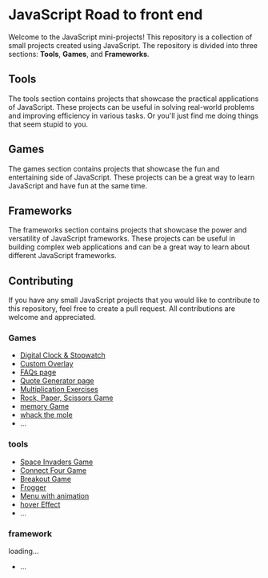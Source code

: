 
# JavaScript Road to front end

Welcome to the JavaScript mini-projects! This repository is a collection of small projects created using JavaScript. The repository is divided into three sections: **Tools**, **Games**, and **Frameworks**.

## Tools

The tools section contains projects that showcase the practical applications of JavaScript. These projects can be useful in solving real-world problems and improving efficiency in various tasks. Or you'll just find me doing things that seem stupid to you.

## Games

The games section contains projects that showcase the fun and entertaining side of JavaScript. These projects can be a great way to learn JavaScript and have fun at the same time.

## Frameworks

The frameworks section contains projects that showcase the power and versatility of JavaScript frameworks. These projects can be useful in building complex web applications and can be a great way to learn about different JavaScript frameworks.

## Contributing

If you have any small JavaScript projects that you would like to contribute to this repository, feel free to create a pull request. All contributions are welcome and appreciated.

### Games

- [Digital Clock & Stopwatch](https://github.com/itsmaarouf/road-to-front-end/tree/master/Level%201:%20Basic/Digital%20Clock%20%26%20StopWatch)
- [Custom Overlay](https://github.com/itsmaarouf/road-to-front-end/tree/master/Level%201:%20Basic/Custom%20Overlay)
- [FAQs page](https://github.com/itsmaarouf/road-to-front-end/tree/master/Level%201:%20Basic/FAQs)
- [Quote Generator page](https://github.com/itsmaarouf/road-to-front-end/tree/master/Level%201:%20Basic/Quote%20Generator)
- [Multiplication Exercises](https://github.com/itsmaarouf/road-to-front-end/tree/master/Level%201:%20Basic/Multiplication%20Exercises)
- [Rock, Paper, Scissors Game](https://github.com/itsmaarouf/road-to-front-end/tree/master/Level%201:%20Basic/Rock%2C%20Paper%2C%20Scissors%20Game)
- [memory Game](https://github.com/itsmaarouf/road-to-front-end/tree/master/Level%201:%20Basic/memoryGame)
- [whack the mole](https://github.com/itsmaarouf/road-to-front-end/tree/master/Level%201:%20Basic/whackTheMole)
- ...

### tools

- [Space Invaders Game](https://github.com/itsmaarouf/road-to-front-end/tree/master/Level%202:%20Intermediate/spaceInvaders)
- [Connect Four Game](https://github.com/itsmaarouf/road-to-front-end/tree/master/Level%202:%20Intermediate/connectFour)
- [Breakout Game](https://github.com/itsmaarouf/road-to-front-end/tree/master/Level%202:%20Intermediate/breakout)
- [Frogger](https://github.com/itsmaarouf/road-to-front-end/tree/master/Level%202:%20Intermediate/Frogger)
- [Menu with animation](https://github.com/itsmaarouf/road-to-front-end/tree/master/Level%202:%20Intermediate/Cool%20Menu)
- [hover Effect](https://github.com/itsmaarouf/road-to-front-end/tree/master/Level%202:%20Intermediate/hover%20Effects)
- ...

### framework

loading...

- ...
